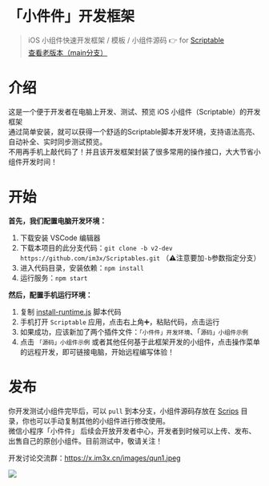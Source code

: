 # 「小件件」开发框架

> iOS 小组件快速开发框架 / 模板 / 小组件源码  👉 for [Scriptable]()    
> [查看老版本（main分支）](tree/main)

# 介绍
这是一个便于开发者在电脑上开发、测试、预览 iOS 小组件（Scriptable）的开发框架    
通过简单安装，就可以获得一个舒适的Scriptable脚本开发环境，支持语法高亮、自动补全、实时同步测试预览。    
不用再手机上敲代码了！并且该开发框架封装了很多常用的操作接口，大大节省小组件开发时间！

# 开始
**首先，我们配置电脑开发环境：**    
1. 下载安装 VSCode 编辑器
2. 下载本项目的此分支代码：`git clone -b v2-dev https://github.com/im3x/Scriptables.git` （⚠️注意要加`-b`参数指定分支）    
3. 进入代码目录，安装依赖：`npm install`    
4. 运行服务：`npm start`    

**然后，配置手机运行环境：**    
1. 复制 [install-runtime.js](install-runtime.js) 脚本代码    
2. 手机打开 `Scriptable` 应用，点击右上角➕，粘贴代码，点击运行    
3. 如果成功，应该新加了两个插件文件：`「小件件」开发环境`、「`源码」小组件示例`    
4. 点击 `「源码」小组件示例` 或者其他任何基于此框架开发的小组件，点击操作菜单的远程开发，即可链接电脑，开始远程编写体验！    



# 发布

你开发测试小组件完毕后，可以 `pull` 到本分支，小组件源码存放在 [Scrips](Scripts) 目录，你也可以手动复制其他的小组件进行修改使用。    
微信小程序「小件件」 后续会开放开发者中心，开发者到时候可以上传、发布、出售自己的原创小组件。目前测试中，敬请关注！    


开发讨论交流群：https://x.im3x.cn/images/qun1.jpeg


![](https://x.im3x.cn/images/qr2.png)

